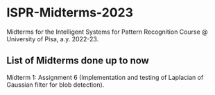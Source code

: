 # ISPR-Midterms-2023
Midterms for the Intelligent Systems for Pattern Recognition Course @ University of Pisa, a.y. 2022-23.

## List of Midterms done up to now
Midterm 1: Assignment 6 (Implementation and testing of Laplacian of Gaussian filter for blob detection).
